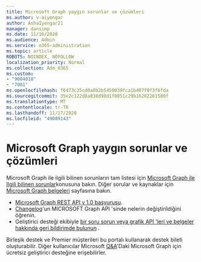```yaml
---
title: Microsoft Graph yaygın sorunlar ve çözümleri
ms.author: v-aiyengar
author: AshaIyengar21
manager: dansimp
ms.date: 11/16/2020
ms.audience: Admin
ms.service: o365-administration
ms.topic: article
ROBOTS: NOINDEX, NOFOLLOW
localization_priority: Normal
ms.collection: Adm_O365
ms.custom:
- "9004018"
- "7081"
ms.openlocfilehash: f6473c35cd0a0b2b5450039fca1b407f0f3f6fda
ms.sourcegitcommit: 35e2c122d8a838d98d1f0851c29b16282261580f
ms.translationtype: MT
ms.contentlocale: tr-TR
ms.lasthandoff: 11/17/2020
ms.locfileid: "49089143"
---
```

# <a name="microsoft-graph-common-issues-and-resolutions"></a>Microsoft Graph yaygın sorunlar ve çözümleri

Microsoft Graph ile ilgili bilinen sorunların tam listesi için [Microsoft Graph ile Ilgili bilinen sorunlar](https://docs.microsoft.com/graph/known-issues)konusuna bakın. Diğer sorular ve kaynaklar için [Microsoft Graph belgeleri](https://docs.microsoft.com/graph/) sayfasına bakın.

- [Microsoft Graph REST API v 1.0 başvurusu](https://docs.microsoft.com/graph/api/overview?toc=.%2Fref%2Ftoc.json&view=graph-rest-1.0).
- [Changelog](https://docs.microsoft.com/graph/changelog)'un MICROSOFT Graph API 'sinde nelerin değiştirildiğini öğrenin. 
- Geliştirici desteği ekibiyle [bir soru sorun veya grafik API 'leri ve belgeler hakkında geri bildirimde bulunun](https://aka.ms/GraphDeveloperSupport) .

Birleşik destek ve Premier müşterileri bu portalı kullanarak destek bileti oluşturabilir. Diğer kullanıcılar Microsoft [Q&A](https://aka.ms/AskGraph)'Daki Microsoft Graph için ücretsiz geliştirici desteğine erişebilirler.
